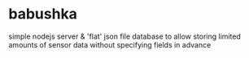 # babushka
simple nodejs server &amp; 'flat' json file database to allow storing limited amounts of sensor data without specifying fields in advance
